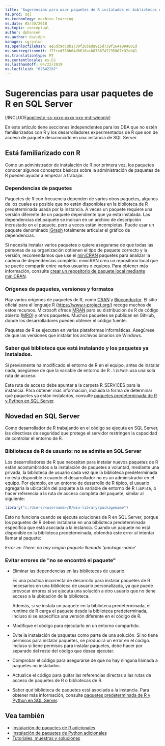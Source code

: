 ```yaml
---
title: 'Sugerencias para usar paquetes de R instalados en bibliotecas de usuario: SQL Server Machine Learning Services'
ms.prod: sql
ms.technology: machine-learning
ms.date: 05/30/2018
ms.topic: conceptual
author: dphansen
ms.author: davidph
manager: cgronlun
ms.openlocfilehash: ee5dc9dc8b1730f26bada915d739f164a884801d
ms.sourcegitcommit: f7fced330b64d6616aeb8766747295807c92dd41
ms.translationtype: MT
ms.contentlocale: es-ES
ms.lasthandoff: 04/23/2019
ms.locfileid: "62642287"
---
```

# <a name="tips-for-using-r-packages-in-sql-server"></a>Sugerencias para usar paquetes de R en SQL Server
[!INCLUDE[appliesto-ss-xxxx-xxxx-xxx-md-winonly](../../includes/appliesto-ss-xxxx-xxxx-xxx-md-winonly.md)]

En este artículo tiene secciones independientes para los DBA que no estén familiarizados con R y los desarrolladores experimentados de R que son de acceso de paquete desconocido en una instancia de SQL Server.

## <a name="new-to-r"></a>Está familiarizado con R

Como un administrador de instalación de R por primera vez, los paquetes conocer algunos conceptos básicos sobre la administración de paquetes de R pueden ayudar a empezar a trabajar.

### <a name="package-dependencies"></a>Dependencias de paquetes

Paquetes de R con frecuencia dependen de varios otros paquetes, algunos de los cuales es posible que no estén disponibles en la biblioteca de R predeterminada usada por la instancia. A veces un paquete requiere una versión diferente de un paquete dependiente que ya está instalada. Las dependencias del paquete se indican en un archivo de descripción incrustado en el paquete, pero a veces están incompletas. Puede usar un paquete denominado [iGraph](https://igraph.org/r/) totalmente articular el gráfico de dependencias.

Si necesita instalar varios paquetes o quiere asegurarse de que todas las personas de su organización obtienen el tipo de paquete correcto y la versión, recomendamos que use el [miniCRAN](https://mran.microsoft.com/package/miniCRAN) paquetes para analizar la cadena de dependencias completo. minicRAN crea un repositorio local que se puede compartir entre varios usuarios o equipos. Para obtener más información, consulte [crear un repositorio de paquete local mediante miniCRAN](create-a-local-package-repository-using-minicran.md).

### <a name="package-sources-versions-and-formats"></a>Orígenes de paquetes, versiones y formatos

Hay varios orígenes de paquetes de R, como [CRAN](https://cran.r-project.org/) y [Bioconductor](https://www.bioconductor.org/). El sitio oficial para el lenguaje R (<https://www.r-project.org/>) recoge muchos de estos recursos. Microsoft ofrece [MRAN](https://mran.microsoft.com/) para su distribución de R de código abierto ([MRO](https://mran.microsoft.com/open)) y otros paquetes. Muchos paquetes se publican en GitHub, donde los desarrolladores pueden obtener el código fuente.

Paquetes de R se ejecutan en varias plataformas informáticas. Asegúrese de que las versiones que instalar los archivos binarios de Windows.

### <a name="know-which-library-you-are-installing-to-and-which-packages-are-already-installed"></a>Saber qué biblioteca que está instalando y los paquetes ya instalados.

Si previamente ha modificado el entorno de R en el equipo, antes de instalar nada, asegúrese de que la variable de entorno de R `.libPath` usa una sola ruta de acceso.

Esta ruta de acceso debe apuntar a la carpeta R_SERVICES para la instancia. Para obtener más información, incluida la forma de determinar qué paquetes ya están instalados, consulte [paquetes predeterminada de R y Python en SQL Server](installing-and-managing-r-packages.md).

## <a name="new-to-sql-server"></a>Novedad en SQL Server

Como desarrollador de R trabajando en el código se ejecuta en SQL Server, las directivas de seguridad que protege el servidor restringen la capacidad de controlar el entorno de R.

### <a name="r-user-libraries-not-supported-on-sql-server"></a>Bibliotecas de R de usuario: no se admite en SQL Server

Los desarrolladores de R que necesitan para instalar nuevos paquetes de R están acostumbrados a la instalación de paquetes a voluntad, mediante una privada, la biblioteca de usuario cada vez que la biblioteca predeterminada no está disponible o cuando el desarrollador no es un administrador en el equipo. Por ejemplo, en un entorno de desarrollo de R típico, el usuario agregaría la ubicación del paquete a la variable de entorno de R `libPath`, o hacer referencia a la ruta de acceso completa del paquete, similar al siguiente:

```R
library("c:/Users/<username>/R/win-library/packagename")
```

Esto no funciona cuando se ejecuta soluciones de R en SQL Server, porque los paquetes de R deben instalarse en una biblioteca predeterminada específica que está asociada a la instancia. Cuando un paquete no está disponible en la biblioteca predeterminada, obtendrá este error al intentar llamar al paquete:

*Error en There: no hay ningún paquete llamado 'package-name'*

### <a name="avoid-package-not-found-errors"></a>Evitar errores de "no se encontró el paquete"

+ Eliminar las dependencias en las bibliotecas de usuario. 

    Es una práctica incorrecta de desarrollo para instalar paquetes de R necesarios en una biblioteca de usuario personalizada, ya que puede provocar errores si se ejecuta una solución a otro usuario que no tiene acceso a la ubicación de la biblioteca.

    Además, si se instala un paquete en la biblioteca predeterminada, el runtime de R carga el paquete desde la biblioteca predeterminada, incluso si se especifica una versión diferente en el código de R.

+ Modifique el código para ejecutarlo en un entorno compartido.

+ Evite la instalación de paquetes como parte de una solución. Si no tiene permisos para instalar paquetes, se producirá un error en el código. Incluso si tiene permisos para instalar paquetes, debe hacer por separado del resto del código que desea ejecutar.

+ Comprobar el código para asegurarse de que no hay ninguna llamada a paquetes no instalados.

+ Actualice el código para quitar las referencias directas a las rutas de acceso de paquetes de R o bibliotecas de R. 

+ Saber qué biblioteca de paquetes está asociada a la instancia. Para obtener más información, consulte [paquetes predeterminada de R y Python en SQL Server](installing-and-managing-r-packages.md).

## <a name="see-also"></a>Vea también

+ [Instalación de paquetes de R adicionales](install-additional-r-packages-on-sql-server.md)
+ [Instalación de paquetes de Python adicionales](../python/install-additional-python-packages-on-sql-server.md)
+ [Tutoriales, muestras y soluciones](../tutorials/machine-learning-services-tutorials.md)